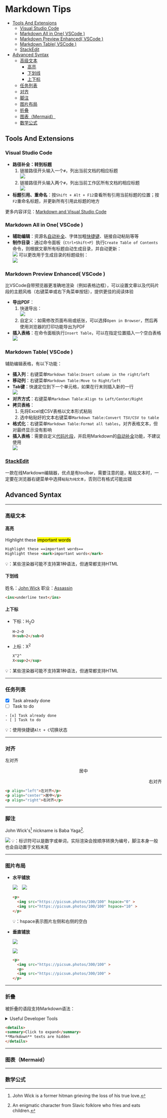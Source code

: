 # Markdown Tips

- [Tools And Extensions](#tools-and-extensions)
  - [Visual Studio Code](#visual-studio-code)
  - [Markdown All in One( VSCode )](#markdown-all-in-one-vscode-)
  - [Markdown Preview Enhanced( VSCode )](#markdown-preview-enhanced-vscode-)
  - [Markdown Table( VSCode )](#markdown-table-vscode-)
  - [StackEdit](#stackedit)
- [Advanced Syntax](#advanced-syntax)
  - [高级文本](#高级文本)
    - [高亮](#高亮)
    - [下划线](#下划线)
    - [上下标](#上下标)
  - [任务列表](#任务列表)
  - [对齐](#对齐)
  - [脚注](#脚注)
  - [图片布局](#图片布局)
  - [折叠](#折叠)
  - [图表（Mermaid）](#图表mermaid)
  - [数学公式](#数学公式)



## Tools And Extensions

### Visual Studio Code
- **路径补全：转到标题**
  1. 链接路径开头输入一个`#`，列出当前文档的相应标题  
  ![](https://code.visualstudio.com/assets/docs/languages/Markdown/path-completions-header.png)
  2. 链接路径开头输入两个`#`，列出当前工作区所有文档的相应标题  
  ![](https://code.visualstudio.com/assets/docs/languages/Markdown/md-workspace-header-suggestion.png)
- **标题引用、重命名**：按`Shift + Alt + F12`查看所有引用当前标题的位置；按`F2`重命名标题，并更新所有引用此标题的地方

更多内容详见：[Markdown and Visual Studio Code](https://code.visualstudio.com/docs/languages/markdown)


### Markdown All in One( VSCode )
- **辅助编辑**：资源名[自动补全](https://marketplace.visualstudio.com/items?itemName=yzhang.markdown-all-in-one#auto-completions)、字体加粗[快捷键](https://marketplace.visualstudio.com/items?itemName=yzhang.markdown-all-in-one#keyboard-shortcuts-1)、链接自动粘贴等等
- **制作目录**：通过命令面板（`Ctrl+Shift+P`）执行`Create Table of Contents`命令，则根据文章所有标题自动生成目录，并自动更新：  
![](./img/MD_CreateTOC.png)
可以更改用于生成目录的标题级别：  
![](./img/MD_TOCLevels.png)

### Markdown Preview Enhanced( VSCode )
比VSCode自带预览器更准确地渲染（例如表格边框），可以设置文章以及代码片段的主题风格（右键菜单或右下角菜单按钮），提供更佳的阅读体验
- **导出PDF**：
  1. 快速导出：  
  ![](./img/MD_ExportPDF.png)
  2. 自定义：如需修改页面布局或纸张，可以选择`Open in Browser`，然后再使用浏览器的打印功能导出为PDF
- **插入表格**：在命令面板执行`Insert Table`，可以在指定位置插入一个空白表格  
![](./img/MD_InsertTable.png)

### Markdown Table( VSCode )  
辅助编辑表格，有以下功能：
- **插入列**：右键菜单`Markdown Table:Insert column in the right/left`
- **移动列**：右键菜单`Markdown Table:Move to Right/left`
- **Tab键**：快速定位到下一个单元格，如果在行末则插入新的一行  
  ![](./img/MD_TableTab.gif)
- **对齐方式**：右键菜单`Markdown Table:Align to Left/Center/Right`
- **拷贝表格**：
  1. 先将Excel或CSV表格以文本形式粘贴
  2. 选中粘贴好的文本右键菜单`Markdown Table:Convert TSV/CSV to table`
- **格式化**：右键菜单`Markdown Table:Format all tables`，对齐表格文本，但对最终显示没有影响
- **插入表格**：需要自定义[代码片段](https://marketplace.visualstudio.com/items?itemName=TakumiI.markdowntable#add-a-snippet-to-create-a-simple-table)，并启用Markdown的[自动补全](https://marketplace.visualstudio.com/items?itemName=TakumiI.markdowntable#enable-snippets-suggestion)功能，不建议使用  
![](./img/MD_TableSnippet.png)

### [StackEdit](https://stackedit.io/app#)  
一款在线Markdown编辑器，优点是有toolbar，需要注意的是，粘贴文本时，一定要在浏览器右键菜单中选择`粘贴为纯文本`，否则已有格式可能出错


## Advanced Syntax

---
### 高级文本

#### 高亮
Highlight these <mark>important words</mark>

```html
Highlight these ==important words==
Highlight these <mark>important words</mark>
```
💡：某些渲染器可能不支持第1种语法，但通常都支持HTML

#### 下划线
姓名：<ins>John Wick</ins>
职业：<ins>Assassin</ins>
```html
<ins>underline text</ins>
```

#### 上下标
- 下标：H<sub>2</sub>O
  ```html
  H~2~O
  H<sub>2</sub>O
  ```
- 上标：X<sup>2</sup>
  ```html
  X^2^
  X<sup>2</sup>
  ```
💡：某些渲染器可能不支持第1种语法，但通常都支持HTML

---
### 任务列表
- [x] Task already done
- [ ] Task to do

```
- [x] Task already done
- [ ] Task to do
```
💡：使用快捷键`Alt + C`切换状态

---
### 对齐
<p align="left">左对齐</p>
<p align="center">居中</p>
<p align="right">右对齐</p>

```html
<p align="left">左对齐</p>
<p align="center">居中</p>
<p align="right">右对齐</p>
```

---
### 脚注

John Wick's[^1] nickname is Baba Yaga[^yaga].

[^1]: John Wick is a former hitman grieving the loss of his true love.
[^yaga]: An enigmatic character from Slavic folklore who fries and eats children.

![](./img/MD_Footnotes.png)
💡：标识符可以是数字或单词，实际渲染会按顺序转换为编号，脚注本身一般也会自动置于文档末尾

---
### 图片布局
- **水平铺放**
  <p>
    <img src="https://picsum.photos/100/100" hspace="0" >
    <img src="https://picsum.photos/100/100" hspace="10" >
  </p>

  ```html
  <p>
    <img src="https://picsum.photos/100/100" hspace="0" >
    <img src="https://picsum.photos/100/100" hspace="10" >
  </p>
  ```
  💡：hspace表示图片左侧和右侧的空白

- **垂直铺放**
  <p>
    <img src="https://picsum.photos/300/100" >
    <p>
    <img src="https://picsum.photos/300/100" >
  </p>

  ```html
  <p>
    <img src="https://picsum.photos/300/100" >
    <p>
    <img src="https://picsum.photos/300/100" >
  </p>
  ```

---
### 折叠
被折叠的语段支持Markdown语法：

<details>
<summary>Useful Developer Tools</summary>

- [Carbon](https://carbon.now.sh/)：生成代码片段截图或**嵌入代码**
- [Picsum](https://picsum.photos/)：*获取随机图片的服务*
- [Excalidraw](https://excalidraw.com/)：绘制手绘风格的图形🖼️
 
</details>

```html
<details>
<summary>Click to expand</summary>
**Markdown** texts are hidden
</details>
```

---
### 图表（Mermaid）

---
### 数学公式
